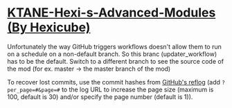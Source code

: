 # [KTANE-Hexi-s-Advanced-Modules (By Hexicube)](https://github.com/Hexicube/KTANE-Hexi-s-Advanced-Modules)

Unfortunately the way GitHub triggers workflows doesn't allow them to run on a schedule on a non-default branch. So this branc (updater_workflow) has to be the default. Switch to a different branch to see the source code of the mod (for ex. master -> the master branch of the mod)

To recover lost commits, use the commit hashes from [GitHub's reflog](https://api.github.com/repos/KtaneModules/KTANE-Hexi-s-Advanced-Modules-Hexicube/events) (add `?per_page=#&page=#` to the log URL to increase the page size (maximum is 100, default is 30) and/or specify the page number (default is 1)).
